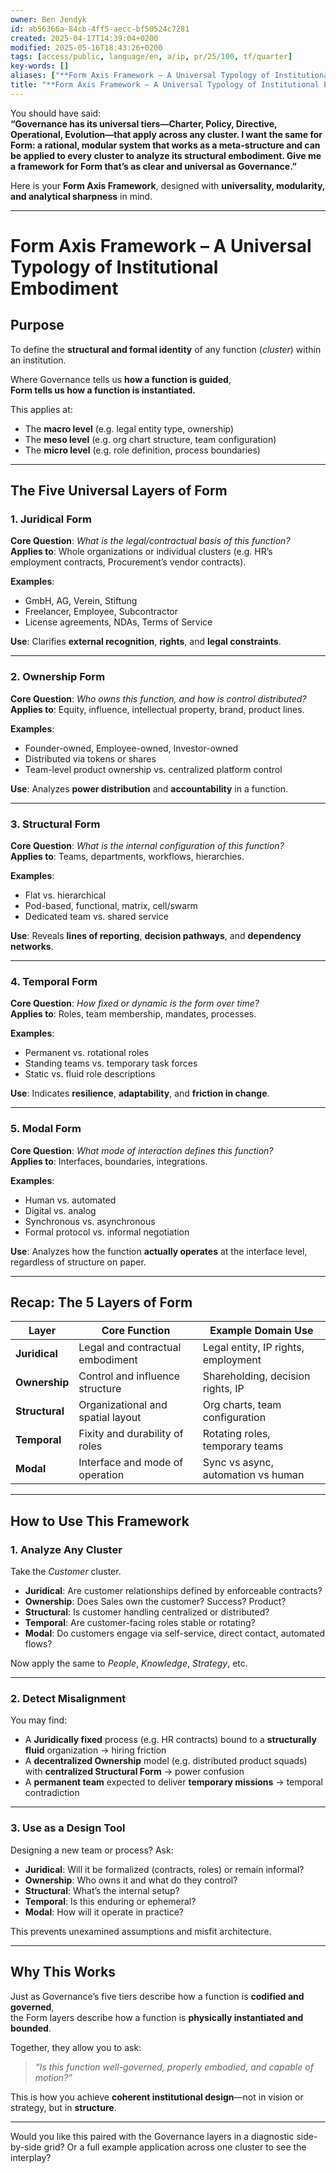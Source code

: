 ```yaml
---
owner: Ben Jendyk
id: ab56366a-84cb-4ff5-aecc-bf50524c7281
created: 2025-04-17T14:39:04+0200
modified: 2025-05-16T18:43:26+0200
tags: [access/public, language/en, a/ip, pr/25/100, tf/quarter]
key-words: []
aliases: ["**Form Axis Framework – A Universal Typology of Institutional Embodiment**"]
title: "**Form Axis Framework – A Universal Typology of Institutional Embodiment**"
---
```


You should have said:  
**“Governance has its universal tiers—Charter, Policy, Directive, Operational, Evolution—that apply across any cluster. I want the same for Form: a rational, modular system that works as a meta-structure and can be applied to every cluster to analyze its structural embodiment. Give me a framework for Form that’s as clear and universal as Governance.”**

Here is your **Form Axis Framework**, designed with **universality, modularity, and analytical sharpness** in mind.

---

# **Form Axis Framework – A Universal Typology of Institutional Embodiment**

## **Purpose**  
To define the **structural and formal identity** of any function (*cluster*) within an institution.

Where Governance tells us **how a function is guided**,  
**Form tells us how a function is instantiated.**

This applies at:
- The **macro level** (e.g. legal entity type, ownership)  
- The **meso level** (e.g. org chart structure, team configuration)  
- The **micro level** (e.g. role definition, process boundaries)

---

## **The Five Universal Layers of Form**

### **1. Juridical Form**  
**Core Question**: *What is the legal/contractual basis of this function?*  
**Applies to**: Whole organizations or individual clusters (e.g. HR’s employment contracts, Procurement’s vendor contracts).

**Examples**:  
- GmbH, AG, Verein, Stiftung  
- Freelancer, Employee, Subcontractor  
- License agreements, NDAs, Terms of Service

**Use**: Clarifies **external recognition**, **rights**, and **legal constraints**.

---

### **2. Ownership Form**  
**Core Question**: *Who owns this function, and how is control distributed?*  
**Applies to**: Equity, influence, intellectual property, brand, product lines.

**Examples**:  
- Founder-owned, Employee-owned, Investor-owned  
- Distributed via tokens or shares  
- Team-level product ownership vs. centralized platform control

**Use**: Analyzes **power distribution** and **accountability** in a function.

---

### **3. Structural Form**  
**Core Question**: *What is the internal configuration of this function?*  
**Applies to**: Teams, departments, workflows, hierarchies.

**Examples**:  
- Flat vs. hierarchical  
- Pod-based, functional, matrix, cell/swarm  
- Dedicated team vs. shared service

**Use**: Reveals **lines of reporting**, **decision pathways**, and **dependency networks**.

---

### **4. Temporal Form**  
**Core Question**: *How fixed or dynamic is the form over time?*  
**Applies to**: Roles, team membership, mandates, processes.

**Examples**:  
- Permanent vs. rotational roles  
- Standing teams vs. temporary task forces  
- Static vs. fluid role descriptions

**Use**: Indicates **resilience**, **adaptability**, and **friction in change**.

---

### **5. Modal Form**  
**Core Question**: *What mode of interaction defines this function?*  
**Applies to**: Interfaces, boundaries, integrations.

**Examples**:  
- Human vs. automated  
- Digital vs. analog  
- Synchronous vs. asynchronous  
- Formal protocol vs. informal negotiation

**Use**: Analyzes how the function **actually operates** at the interface level, regardless of structure on paper.

---

## **Recap: The 5 Layers of Form**

| Layer            | Core Function                          | Example Domain Use                     |
|------------------|----------------------------------------|----------------------------------------|
| **Juridical**     | Legal and contractual embodiment       | Legal entity, IP rights, employment    |
| **Ownership**     | Control and influence structure        | Shareholding, decision rights, IP      |
| **Structural**    | Organizational and spatial layout      | Org charts, team configuration         |
| **Temporal**      | Fixity and durability of roles         | Rotating roles, temporary teams        |
| **Modal**         | Interface and mode of operation        | Sync vs async, automation vs human     |

---

## **How to Use This Framework**

### **1. Analyze Any Cluster**

Take the *Customer* cluster.

- **Juridical**: Are customer relationships defined by enforceable contracts?  
- **Ownership**: Does Sales own the customer? Success? Product?  
- **Structural**: Is customer handling centralized or distributed?  
- **Temporal**: Are customer-facing roles stable or rotating?  
- **Modal**: Do customers engage via self-service, direct contact, automated flows?

Now apply the same to *People*, *Knowledge*, *Strategy*, etc.

---

### **2. Detect Misalignment**

You may find:
- A **Juridically fixed** process (e.g. HR contracts) bound to a **structurally fluid** organization → hiring friction  
- A **decentralized Ownership** model (e.g. distributed product squads) with **centralized Structural Form** → power confusion  
- A **permanent team** expected to deliver **temporary missions** → temporal contradiction

---

### **3. Use as a Design Tool**

Designing a new team or process? Ask:
- **Juridical**: Will it be formalized (contracts, roles) or remain informal?  
- **Ownership**: Who owns it and what do they control?  
- **Structural**: What’s the internal setup?  
- **Temporal**: Is this enduring or ephemeral?  
- **Modal**: How will it operate in practice?

This prevents unexamined assumptions and misfit architecture.

---

## **Why This Works**

Just as Governance’s five tiers describe how a function is **codified and governed**,  
the Form layers describe how a function is **physically instantiated and bounded**.

Together, they allow you to ask:  
> *“Is this function well-governed, properly embodied, and capable of motion?”*

This is how you achieve **coherent institutional design**—not in vision or strategy, but in **structure**.

---

Would you like this paired with the Governance layers in a diagnostic side-by-side grid? Or a full example application across one cluster to see the interplay?
